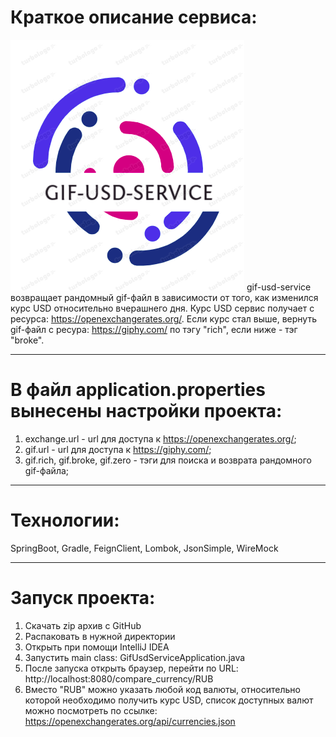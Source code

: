 # Краткое описание сервиса:
![Image alt](https://github.com/VCKazakova/image/raw/main/image.png)
gif-usd-service возвращает рандомный gif-файл в зависимости от того, как изменился курс USD относительно вчерашнего дня.
Курс USD сервис получает с ресурса: https://openexchangerates.org/.
Если курс стал выше, вернуть gif-файл с ресура: https://giphy.com/ по тэгу "rich", если ниже - тэг "broke".

***

# В файл application.properties вынесены настройки проекта:
1. exchange.url - url для доступа к https://openexchangerates.org/;
2. gif.url - url для доступа к https://giphy.com/;
3. gif.rich, gif.broke, gif.zero - тэги для поиска и возврата рандомного gif-файла;

***

# Технологии:
SpringBoot, Gradle, FeignClient, Lombok, JsonSimple, WireMock

***

# Запуск проекта:
1. Скачать zip архив с GitHub
2. Распаковать в нужной директории
3. Открыть при помощи IntelliJ IDEA
4. Запустить main class: GifUsdServiceApplication.java
5. После запуска открыть браузер, перейти по URL: http://localhost:8080/compare_currency/RUB
6. Вместо "RUB" можно указать любой код валюты, относительно которой необходимо получить курс USD,
список доступных валют можно посмотреть по ссылке: https://openexchangerates.org/api/currencies.json
